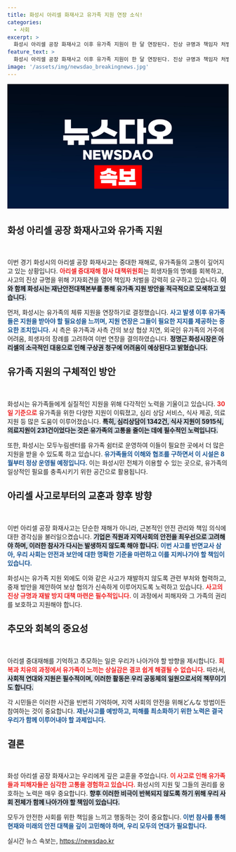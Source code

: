 ```yaml
---
title: 화성시 아리셀 화재사고 유가족 지원 연장 소식!
categories:
  - 사회
excerpt: >
  화성시 아리셀 공장 화재사고 이후 유가족 지원이 한 달 연장된다. 진상 규명과 책임자 처벌 요구가 커지는 가운데, 시는 적극적인 보상 협의 중재 방안을 마련하고, 유가족의 심리 상담 및 생활 지원을 지속해 나갈 계획이다.
feature_text: >
  화성시 아리셀 공장 화재사고 이후 유가족 지원이 한 달 연장된다. 진상 규명과 책임자 처벌 요구가 커지는 가운데, 시는 적극적인 보상 협의 중재 방안을 마련하고, 유가족의 심리 상담 및 생활 지원을 지속해 나갈 계획이다.
image: '/assets/img/newsdao_breakingnews.jpg'
---
```


<p><img src="/assets/img/newsdao_breakingnews.jpg" alt="flaretime 속보" /></p>

<h2 data-ke-size="size26">화성 아리셀 공장 화재사고와 유가족 지원</h2>

<p data-ke-size="size16">&nbsp;</p>

<p>이번 경기 화성시의 아리셀 공장 화재사고는 중대한 재해로, 유가족들의 고통이 깊어지고 있는 상황입니다. <b><span style="color: #ee2323;">아리셀 중대재해 참사 대책위원회</span></b>는 희생자들의 명예를 회복하고, 사고의 진상 규명을 위해 기자회견을 열어 책임자 처벌을 강력히 요구하고 있습니다. <b><span style="background-color: #21538527;">이와 함께 화성시는 재난안전대책본부를 통해 유가족 지원 방안을 적극적으로 모색하고 있습니다.</span></b> </p>

<p>먼저, 화성시는 유가족의 체류 지원을 연장하기로 결정했습니다. <b><span style="color: #1a5490;">사고 발생 이후 유가족들은 지원을 받아야 할 필요성을 느끼며, 지원 연장은 그들이 필요한 지지를 제공하는 중요한 조치입니다.</span></b> 시 측은 유가족과 사측 간의 보상 협상 지연, 외국인 유가족의 거주에 어려움, 희생자의 장례를 고려하여 이번 연장을 결의하였습니다. <b><span style="background-color: #21538527;">정명근 화성시장은 아리셀의 소극적인 대응으로 인해 구상권 청구에 어려움이 예상된다고 밝혔습니다.</span></b></p>

<h2 data-ke-size="size26">유가족 지원의 구체적인 방안</h2>

<p data-ke-size="size16">&nbsp;</p>

<p>화성시는 유가족들에게 실질적인 지원을 위해 다각적인 노력을 기울이고 있습니다. <b><span style="color: #ee2323;">30일 기준으로</span></b> 유가족을 위한 다양한 지원이 이뤄졌고, 심리 상담 서비스, 식사 제공, 의료지원 등 많은 도움이 이루어졌습니다. <b><span style="background-color: #21538527;">특히, 심리상담이 1342건, 식사 지원이 5915식, 의료지원이 231건이었다는 것은 유가족의 고통을 줄이는 데에 필수적인 노력입니다.</span></b></p>

<p>또한, 화성시는 모두누림센터를 유가족 쉼터로 운영하여 이들이 필요한 곳에서 더 많은 지원을 받을 수 있도록 하고 있습니다. <b><span style="color: #1a5490;">유가족들의 이해와 협조를 구하면서 이 시설은 8월부터 정상 운영될 예정입니다.</span></b> 이는 화성시민 전체가 이용할 수 있는 곳으로, 유가족의 일상적인 필요를 충족시키기 위한 공간으로 활용됩니다.</p>

<h2 data-ke-size="size26">아리셀 사고로부터의 교훈과 향후 방향</h2>

<p data-ke-size="size16">&nbsp;</p>

<p>이번 아리셀 공장 화재사고는 단순한 재해가 아니라, 근본적인 안전 관리와 책임 의식에 대한 경각심을 불러일으켰습니다. <b><span style="background-color: #21538527;">기업은 직원과 지역사회의 안전을 최우선으로 고려해야 하며, 이러한 참사가 다시는 발생하지 않도록 해야 합니다.</span></b> <b><span style="color: #1a5490;">이번 사고를 반면교사 삼아, 우리 사회는 안전과 보안에 대한 명확한 기준을 마련하고 이를 지켜나가야 할 책임이 있습니다.</span></b> </p>

<p>화성시는 유가족 지원 외에도 이와 같은 사고가 재발하지 않도록 관련 부처와 협력하고, 중재 방안을 제안하여 보상 협의가 신속하게 이루어지도록 노력하고 있습니다. <b><span style="color: #ee2323;">사고의 진상 규명과 재발 방지 대책 마련은 필수적입니다.</span></b> 이 과정에서 피해자와 그 가족의 권리를 보호하고 지원해야 합니다.</p>

<h2 data-ke-size="size26">추모와 회복의 중요성</h2>

<p data-ke-size="size16">&nbsp;</p>

<p>아리셀 중대재해를 기억하고 추모하는 일은 우리가 나아가야 할 방향을 제시합니다. <b><span style="color: #ee2323;">회복과 치유의 과정에서 유가족이 느끼는 상실감은 결코 쉽게 해결될 수 없습니다.</span></b> 따라서, <b><span style="background-color: #21538527;">사회적 연대와 지원은 필수적이며, 이러한 활동은 우리 공동체의 일원으로서의 책무이기도 합니다.</span></b></p>

<p>각 시민들은 이러한 사건을 빈번히 기억하며, 지역 사회의 안전을 위해どんな 방법이든 참여하는 것이 중요합니다. <b><span style="color: #1a5490;">재난사고를 예방하고, 피해를 최소화하기 위한 노력은 결국 우리가 함께 이루어내야 할 과제입니다.</span></b></p>

<h2 data-ke-size="size26">결론</h2>

<p data-ke-size="size16">&nbsp;</p>

<p>화성 아리셀 공장 화재사고는 우리에게 깊은 교훈을 주었습니다. <b><span style="color: #ee2323;">이 사고로 인해 유가족들과 피해자들은 심각한 고통을 경험하고 있습니다.</span></b> 화성시의 지원 및 그들의 권리를 옹호하는 노력은 매우 중요합니다. <b><span style="background-color: #21538527;">향후 이러한 비극이 반복되지 않도록 하기 위해 우리 사회 전체가 함께 나아가야 할 책임이 있습니다.</span></b></p>

<p>모두가 안전한 사회를 위한 책임을 느끼고 행동하는 것이 중요합니다. <b><span style="color: #1a5490;">이번 참사를 통해 현재와 미래의 안전 대책을 깊이 고민해야 하며, 우리 모두의 연대가 필요합니다.</span></b></p>

<p data-ke-size="size16"></p>
실시간 뉴스 속보는, <a href="https://newsdao.kr" rel="dofollow">https://newsdao.kr</a>


